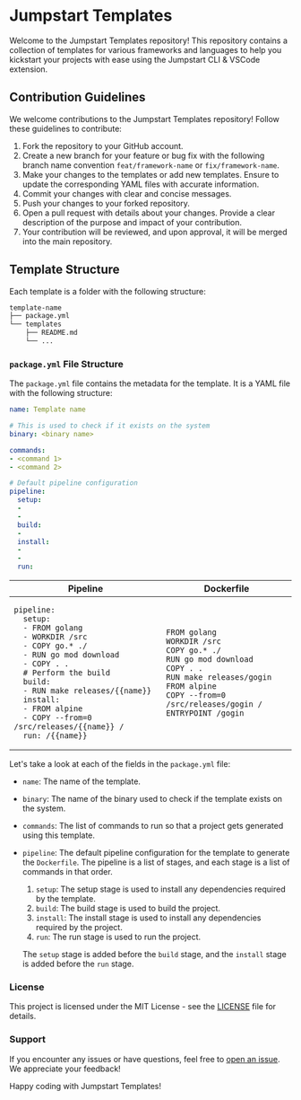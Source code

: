 # Jumpstart Templates

Welcome to the Jumpstart Templates repository! This repository contains a collection of templates for various frameworks and languages to help you kickstart your projects with ease using the Jumpstart  CLI & VSCode extension.

## Contribution Guidelines

We welcome contributions to the Jumpstart Templates repository! Follow these guidelines to contribute:

1. Fork the repository to your GitHub account.
2. Create a new branch for your feature or bug fix with the following branch name convention ```feat/framework-name``` or ```fix/framework-name```.
3. Make your changes to the templates or add new templates. Ensure to update the corresponding YAML files with accurate information.
4. Commit your changes with clear and concise messages.
5. Push your changes to your forked repository.
6. Open a pull request with details about your changes. Provide a clear description of the purpose and impact of your contribution.
7. Your contribution will be reviewed, and upon approval, it will be merged into the main repository.

## Template Structure

Each template is a folder with the following structure:

```sh
template-name
├── package.yml
└── templates
    ├── README.md
    └── ...
```

### `package.yml` File Structure

The `package.yml` file contains the metadata for the template. It is a YAML file with the following structure:

```yml
name: Template name

# This is used to check if it exists on the system
binary: <binary name>

commands:
- <command 1>
- <command 2>

# Default pipeline configuration
pipeline:
  setup:
  -
  -
  build:
  -
  install:
  - 
  - 
  run:

```

<table>
  <thead>
    <tr>
      <th>Pipeline</th>
      <th>Dockerfile</th>
    </tr>
  </thead>
  <tbody>
    <tr>
      <td><pre><code>pipeline:
  setup:
  - FROM golang
  - WORKDIR /src
  - COPY go.* ./
  - RUN go mod download
  - COPY . .
  # Perform the build
  build:
  - RUN make releases/{{name}}
  install:
  - FROM alpine
  - COPY --from=0 /src/releases/{{name}} /
  run: /{{name}}</code></pre></td>
      <td><pre><code>FROM golang
WORKDIR /src
COPY go.* ./
RUN go mod download
COPY . .
RUN make releases/gogin
FROM alpine
COPY --from=0 /src/releases/gogin /
ENTRYPOINT /gogin</code></pre></td>
    </tr>
  </tbody>
</table>

Let's take a look at each of the fields in the `package.yml` file:

- `name`: The name of the template.
- `binary`: The name of the binary used to check if the template exists on the system.
- `commands`: The list of commands to run so that a project gets generated using this template.
- `pipeline`: The default pipeline configuration for the template to generate the `Dockerfile`. The pipeline is a list of stages, and each stage is a list of commands in that order.
   1. `setup`: The setup stage is used to install any dependencies required by the template.
   2. `build`: The build stage is used to build the project.
   3. `install`: The install stage is used to install any dependencies required by the project.
   4. `run`: The run stage is used to run the project.

   The `setup` stage is added before the `build` stage, and the `install` stage is added before the `run` stage.

### License

This project is licensed under the MIT License - see the [LICENSE](https://github.com/nurdsoft/jumpstart-templates/blob/main/LICENCE.md) file for details.

### Support

If you encounter any issues or have questions, feel free to [open an issue](https://github.com/nurdsoft/jumpstart-templates/issues). We appreciate your feedback!

Happy coding with Jumpstart Templates!